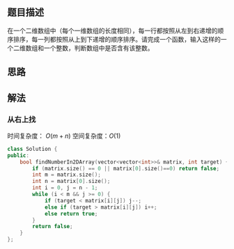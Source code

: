 ## 题目描述

在一个二维数组中（每个一维数组的长度相同），每一行都按照从左到右递增的顺序排序，每一列都按照从上到下递增的顺序排序。请完成一个函数，输入这样的一个二维数组和一个整数，判断数组中是否含有该整数。



## 思路



## 解法



### 从右上找

时间复杂度： $O(m+n)$  空间复杂度：$O(1)$

```c++
class Solution {
public:
    bool findNumberIn2DArray(vector<vector<int>>& matrix, int target) {
        if (matrix.size() == 0 || matrix[0].size()==0) return false;
        int m = matrix.size();
        int n = matrix[0].size();
        int i = 0, j = n - 1;
        while (i < m && j >= 0) {
            if (target < matrix[i][j]) j--;
            else if (target > matrix[i][j]) i++;
            else return true;
        }
        return false;
    }
};
```


